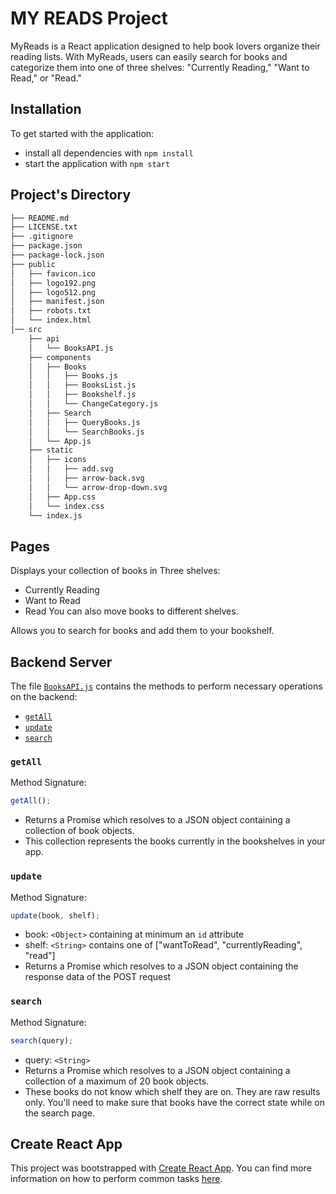 
# MY READS Project

MyReads is a React application designed to help book lovers organize their reading lists. With MyReads, users can easily search for books and categorize them into one of three shelves: "Currently Reading," "Want to Read," or "Read."
## Installation

To get started with the application:

- install all dependencies with `npm install`
- start the application with `npm start`
## Project's Directory

```bash
├── README.md
├── LICENSE.txt
├── .gitignore
├── package.json
├── package-lock.json
├── public
│   ├── favicon.ico
│   ├── logo192.png
│   ├── logo512.png
│   ├── manifest.json
│   ├── robots.txt
│   └── index.html
│── src
    ├── api
    │   └── BooksAPI.js
    ├── components
    │   ├── Books
    │   │   ├── Books.js
    │   │   ├── BooksList.js
    │   │   ├── Bookshelf.js
    │   │   └── ChangeCategory.js
    │   ├── Search
    │   │   ├── QueryBooks.js
    │   │   └── SearchBooks.js
    │   └── App.js
    ├── static
    │   ├── icons
    │   │   ├── add.svg
    │   │   ├── arrow-back.svg
    │   │   └── arrow-drop-down.svg
    │   ├── App.css
    │   └── index.css
    └── index.js 
```
## Pages

<Home Page/>

Displays your collection of books in Three shelves:
- Currently Reading
- Want to Read
- Read
You can also move books to different shelves.

<Search Page/>

Allows you to search for books and add them to your bookshelf.
## Backend Server

The file [`BooksAPI.js`](src/BooksAPI.js) contains the methods to perform necessary operations on the backend:

- [`getAll`](#getall)
- [`update`](#update)
- [`search`](#search)

### `getAll`

Method Signature:

```js
getAll();
```

- Returns a Promise which resolves to a JSON object containing a collection of book objects.
- This collection represents the books currently in the bookshelves in your app.

### `update`

Method Signature:

```js
update(book, shelf);
```

- book: `<Object>` containing at minimum an `id` attribute
- shelf: `<String>` contains one of ["wantToRead", "currentlyReading", "read"]
- Returns a Promise which resolves to a JSON object containing the response data of the POST request

### `search`

Method Signature:

```js
search(query);
```

- query: `<String>`
- Returns a Promise which resolves to a JSON object containing a collection of a maximum of 20 book objects.
- These books do not know which shelf they are on. They are raw results only. You'll need to make sure that books have the correct state while on the search page.

## Create React App

This project was bootstrapped with [Create React App](https://github.com/facebook/create-react-app). You can find more information on how to perform common tasks [here](https://github.com/facebook/create-react-app/blob/main/packages/cra-template/template/README.md).